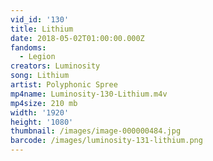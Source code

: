 ```yaml
---
vid_id: '130'
title: Lithium
date: 2018-05-02T01:00:00.000Z
fandoms:
  - Legion
creators: Luminosity
song: Lithium
artist: Polyphonic Spree
mp4name: Luminosity-130-Lithium.m4v
mp4size: 210 mb
width: '1920'
height: '1080'
thumbnail: /images/image-000000484.jpg
barcode: /images/luminosity-131-lithium.png
---
```


